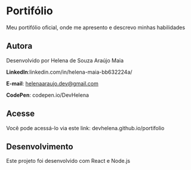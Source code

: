 # Portifólio
Meu portifólio oficial, onde me apresento e descrevo minhas habilidades

## Autora
Desenvolvido por Helena de Souza Araújo Maia

**LinkedIn**:linkedin.com/in/helena-maia-bb632224a/

**E-mail**: helenaaraujo.dev@gmail.com

**CodePen**: codepen.io/DevHelena

## Acesse
Você pode acessá-lo via este link: devhelena.github.io/portifolio

## Desenvolvimento
Este projeto foi desenvolvido com React e Node.js
